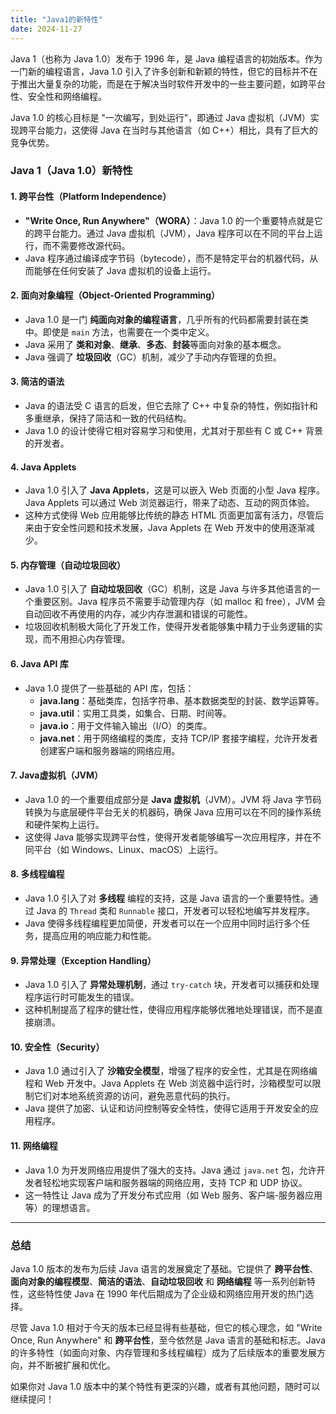 ```yaml
---
title: "Java1的新特性"
date: 2024-11-27
---
```




Java 1（也称为 Java 1.0）发布于 1996 年，是 Java 编程语言的初始版本。作为一门新的编程语言，Java 1.0 引入了许多创新和新颖的特性，但它的目标并不在于推出大量复杂的功能，而是在于解决当时软件开发中的一些主要问题，如跨平台性、安全性和网络编程。

Java 1.0 的核心目标是 "一次编写，到处运行"，即通过 Java 虚拟机（JVM）实现跨平台能力，这使得 Java 在当时与其他语言（如 C++）相比，具有了巨大的竞争优势。

### **Java 1（Java 1.0）新特性**

#### 1. **跨平台性（Platform Independence）**

- **"Write Once, Run Anywhere"（WORA）**：Java 1.0 的一个重要特点就是它的跨平台能力。通过 Java 虚拟机（JVM），Java 程序可以在不同的平台上运行，而不需要修改源代码。
- Java 程序通过编译成字节码（bytecode），而不是特定平台的机器代码，从而能够在任何安装了 Java 虚拟机的设备上运行。

#### 2. **面向对象编程（Object-Oriented Programming）**

- Java 1.0 是一门 **纯面向对象的编程语言**，几乎所有的代码都需要封装在类中。即使是 `main` 方法，也需要在一个类中定义。
- Java 采用了 **类和对象**、**继承**、**多态**、**封装**等面向对象的基本概念。
- Java 强调了 **垃圾回收**（GC）机制，减少了手动内存管理的负担。

#### 3. **简洁的语法**

- Java 的语法受 C 语言的启发，但它去除了 C++ 中复杂的特性，例如指针和多重继承，保持了简洁和一致的代码结构。
- Java 1.0 的设计使得它相对容易学习和使用，尤其对于那些有 C 或 C++ 背景的开发者。

#### 4. **Java Applets**

- Java 1.0 引入了 **Java Applets**，这是可以嵌入 Web 页面的小型 Java 程序。Java Applets 可以通过 Web 浏览器运行，带来了动态、互动的网页体验。
- 这种方式使得 Web 应用能够比传统的静态 HTML 页面更加富有活力，尽管后来由于安全性问题和技术发展，Java Applets 在 Web 开发中的使用逐渐减少。

#### 5. **内存管理（自动垃圾回收）**

- Java 1.0 引入了 **自动垃圾回收**（GC）机制，这是 Java 与许多其他语言的一个重要区别。Java 程序员不需要手动管理内存（如 malloc 和 free），JVM 会自动回收不再使用的内存，减少内存泄漏和错误的可能性。
- 垃圾回收机制极大简化了开发工作，使得开发者能够集中精力于业务逻辑的实现，而不用担心内存管理。

#### 6. **Java API 库**

- Java 1.0 提供了一些基础的 API 库，包括：
  - **java.lang**：基础类库，包括字符串、基本数据类型的封装、数学运算等。
  - **java.util**：实用工具类，如集合、日期、时间等。
  - **java.io**：用于文件输入输出（I/O）的类库。
  - **java.net**：用于网络编程的类库，支持 TCP/IP 套接字编程，允许开发者创建客户端和服务器端的网络应用。

#### 7. **Java虚拟机（JVM）**

- Java 1.0 的一个重要组成部分是 **Java 虚拟机**（JVM）。JVM 将 Java 字节码转换为与底层硬件平台无关的机器码，确保 Java 应用可以在不同的操作系统和硬件架构上运行。
- 这使得 Java 能够实现跨平台性，使得开发者能够编写一次应用程序，并在不同平台（如 Windows、Linux、macOS）上运行。

#### 8. **多线程编程**

- Java 1.0 引入了对 **多线程** 编程的支持，这是 Java 语言的一个重要特性。通过 Java 的 `Thread` 类和 `Runnable` 接口，开发者可以轻松地编写并发程序。
- Java 使得多线程编程更加简便，开发者可以在一个应用中同时运行多个任务，提高应用的响应能力和性能。

#### 9. **异常处理（Exception Handling）**

- Java 1.0 引入了 **异常处理机制**，通过 `try-catch` 块，开发者可以捕获和处理程序运行时可能发生的错误。
- 这种机制提高了程序的健壮性，使得应用程序能够优雅地处理错误，而不是直接崩溃。

#### 10. **安全性（Security）**

- Java 1.0 通过引入了 **沙箱安全模型**，增强了程序的安全性，尤其是在网络编程和 Web 开发中。Java Applets 在 Web 浏览器中运行时，沙箱模型可以限制它们对本地系统资源的访问，避免恶意代码的执行。
- Java 提供了加密、认证和访问控制等安全特性，使得它适用于开发安全的应用程序。

#### 11. **网络编程**

- Java 1.0 为开发网络应用提供了强大的支持。Java 通过 `java.net` 包，允许开发者轻松地实现客户端和服务器端的网络应用，支持 TCP 和 UDP 协议。
- 这一特性让 Java 成为了开发分布式应用（如 Web 服务、客户端-服务器应用等）的理想语言。

---

### **总结**

Java 1.0 版本的发布为后续 Java 语言的发展奠定了基础。它提供了 **跨平台性**、**面向对象的编程模型**、**简洁的语法**、**自动垃圾回收** 和 **网络编程** 等一系列创新特性，这些特性使 Java 在 1990 年代后期成为了企业级和网络应用开发的热门选择。

尽管 Java 1.0 相对于今天的版本已经显得有些基础，但它的核心理念，如 "Write Once, Run Anywhere" 和 **跨平台性**，至今依然是 Java 语言的基础和标志。Java 的许多特性（如面向对象、内存管理和多线程编程）成为了后续版本的重要发展方向，并不断被扩展和优化。

如果你对 Java 1.0 版本中的某个特性有更深的兴趣，或者有其他问题，随时可以继续提问！
